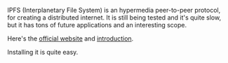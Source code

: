 IPFS (Interplanetary File System) is an hypermedia peer-to-peer protocol, for creating a distributed internet. It is still being tested and it's quite slow, but it has tons of future applications and an interesting scope.

Here's the [official website](https://ipfs.io/) and [introduction](https://docs.ipfs.io/introduction/overview/).

Installing it is quite easy.

